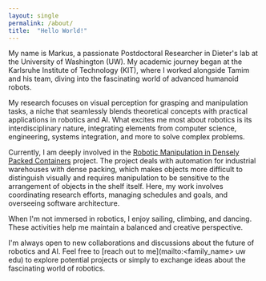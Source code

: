 ```yaml
---
layout: single
permalink: /about/
title:  "Hello World!"
---
```


My name is Markus, a passionate Postdoctoral Researcher in Dieter's lab at
the University of Washington (UW).  My academic journey began at the Karlsruhe
Institute of Technology (KIT), where I worked alongside Tamim and his team,
diving into the fascinating world of advanced humanoid robots.

My research focuses on visual perception for grasping and manipulation tasks, a
niche that seamlessly blends theoretical concepts with practical applications
in robotics and AI.  What excites me most about robotics is its
interdisciplinary nature, integrating elements from computer science,
engineering, systems integration, and more to solve complex problems.

Currently, I am deeply involved in the [Robotic Manipulation in Densely Packed Containers](https://robotic-manipulation.sciencehub.uw.edu/) project. 
The project deals with automation for industrial warehouses with dense packing,
which  makes objects more difficult to distinguish visually and requires
manipulation to be sensitive to the arrangement of objects in the shelf itself.
Here, my work involves coordinating research efforts, managing schedules and
goals, and overseeing software architecture. 

When I'm not immersed  in robotics, I enjoy sailing, climbing, and dancing.
These activities help me maintain a balanced and creative perspective.

I'm always open to new collaborations and discussions about the future of
robotics and AI. Feel free to [reach out to me](mailto:<family_name> <at> uw <dot> edu)  to explore potential projects or simply to
exchange ideas about the fascinating world of robotics.
